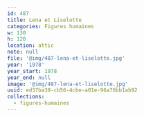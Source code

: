 ```yaml
---
id: 487
title: Lena et Liselotte
categories: Figures humaines
w: 130
h: 120
location: attic
note: null
file: '@img/487-lena-et-liselotte.jpg'
year: '1978'
year_start: 1978
year_end: null
image: '@img/487-lena-et-liselotte.jpg'
uuid: ed37ba39-cb56-4cbe-a01e-96a76bb1ab92
collections:
  - figures-humaines
---
```


